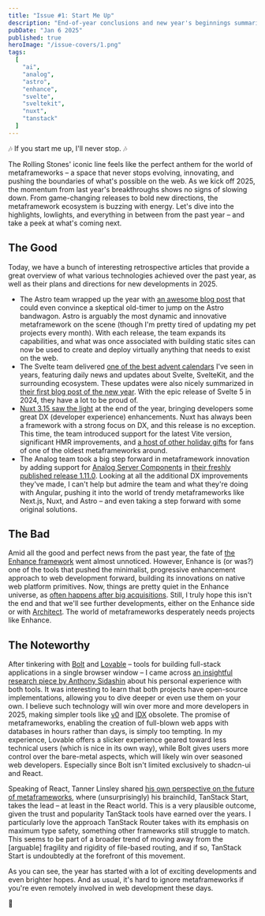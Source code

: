 ```yaml
---
title: "Issue #1: Start Me Up"
description: "End-of-year conclusions and new year's beginnings summarized."
pubDate: "Jan 6 2025"
published: true
heroImage: "/issue-covers/1.png"
tags:
  [
    "ai",
    "analog",
    "astro",
    "enhance",
    "svelte",
    "sveltekit",
    "nuxt",
    "tanstack"
  ]
---
```


🎶 If you start me up, I'll never stop. 🎶

The Rolling Stones' iconic line feels like the perfect anthem for the world of metaframeworks – a space that never stops evolving, innovating, and pushing the boundaries of what's possible on the web. As we kick off 2025, the momentum from last year's breakthroughs shows no signs of slowing down. From game-changing releases to bold new directions, the metaframework ecosystem is buzzing with energy. Let's dive into the highlights, lowlights, and everything in between from the past year – and take a peek at what's coming next.

## The Good

Today, we have a bunch of interesting retrospective articles that provide a great overview of what various technologies achieved over the past year, as well as their plans and directions for new developments in 2025.

- The Astro team wrapped up the year with [an awesome blog post](https://astro.build/blog/whats-new-december-2024/) that could even convince a skeptical old-timer to jump on the Astro bandwagon. Astro is arguably the most dynamic and innovative metaframework on the scene (though I'm pretty tired of updating my pet projects every month). With each release, the team expands its capabilities, and what was once associated with building static sites can now be used to create and deploy virtually anything that needs to exist on the web.
- The Svelte team delivered [one of the best advent calendars](https://svelte.dev/blog/advent-of-svelte) I've seen in years, featuring daily news and updates about Svelte, SvelteKit, and the surrounding ecosystem. These updates were also nicely summarized in [their first blog post of the new year](https://svelte.dev/blog/whats-new-in-svelte-january-2025). With the epic release of Svelte 5 in 2024, they have a lot to be proud of.
- [Nuxt 3.15 saw the light](https://nuxt.com/blog/v3-15) at the end of the year, bringing developers some great DX (developer experience) enhancements. Nuxt has always been a framework with a strong focus on DX, and this release is no exception. This time, the team introduced support for the latest Vite version, significant HMR improvements, and [a host of other holiday gifts](https://github.com/nuxt/nuxt/releases/tag/v3.15.0) for fans of one of the oldest metaframeworks around.
- The Analog team took a big step forward in metaframework innovation by adding support for [Analog Server Components](https://github.com/analogjs/analog/issues/989) in [their freshly published release 1.11.0](https://github.com/analogjs/analog/releases/tag/v1.11.0). Looking at all the additional DX improvements they've made, I can't help but admire the team and what they're doing with Angular, pushing it into the world of trendy metaframeworks like Next.js, Nuxt, and Astro – and even taking a step forward with some original solutions.

## The Bad

Amid all the good and perfect news from the past year, the fate of [the Enhance framework](https://enhance.dev) went almost unnoticed. However, Enhance is (or was?) one of the tools that pushed the minimalist, progressive enhancement approach to web development forward, building its innovations on native web platform primitives. Now, things are pretty quiet in the Enhance universe, as [often happens after big acquisitions](https://enhance.dev/blog/posts/2024-10-23-future-of-enhance). Still, I truly hope this isn't the end and that we'll see further developments, either on the Enhance side or with [Architect](https://arc.codes). The world of metaframeworks desperately needs projects like Enhance.

## The Noteworthy

After tinkering with [Bolt](https://bolt.new) and [Lovable](https://lovable.dev) – tools for building full-stack applications in a single browser window – I came across [an insightful research piece by Anthony Sidashin](https://pixeljets.com/blog/lovable-dev-vs-bolt-new/) about his personal experience with both tools. It was interesting to learn that both projects have open-source implementations, allowing you to dive deeper or even use them on your own. I believe such technology will win over more and more developers in 2025, making simpler tools like [v0](https://v0.dev) and [IDX](https://idx.dev) obsolete. The promise of metaframeworks, enabling the creation of full-blown web apps with databases in hours rather than days, is simply too tempting. In my experience, Lovable offers a slicker experience geared toward less technical users (which is nice in its own way), while Bolt gives users more control over the bare-metal aspects, which will likely win over seasoned web developers. Especially since Bolt isn't limited exclusively to shadcn-ui and React.

Speaking of React, Tanner Linsley shared [his own perspective on the future of metaframeworks](https://tanstack.com/blog/why-tanstack-start-and-router), where (unsurprisingly) his brainchild, TanStack Start, takes the lead – at least in the React world. This is a very plausible outcome, given the trust and popularity TanStack tools have earned over the years. I particularly love the approach TanStack Router takes with its emphasis on maximum type safety, something other frameworks still struggle to match. This seems to be part of a broader trend of moving away from the [arguable] fragility and rigidity of file-based routing, and if so, TanStack Start is undoubtedly at the forefront of this movement.

As you can see, the year has started with a lot of exciting developments and even brighter hopes. And as usual, it's hard to ignore metaframeworks if you're even remotely involved in web development these days.

👋
